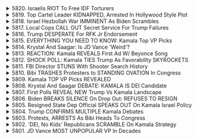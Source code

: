 <details>
<summary>5820. Israelis RIOT To Free IDF Torturers</summary><br>

<a href="https://www.youtube.com/watch?v=FqowstVOufM" target="_blank">
    <img src="https://img.youtube.com/vi/FqowstVOufM/maxresdefault.jpg" 
        alt="[Youtube]" width="200">
</a>

# Israelis RIOT To Free IDF Torturers


</details>

<details>
<summary>5819. Top Cartel Leader KIDNAPPED, Arrested In Hollywood Style Plot</summary><br>

<a href="https://www.youtube.com/watch?v=F-RNC0LD_hw" target="_blank">
    <img src="https://img.youtube.com/vi/F-RNC0LD_hw/maxresdefault.jpg" 
        alt="[Youtube]" width="200">
</a>

# Top Cartel Leader KIDNAPPED, Arrested In Hollywood Style Plot


</details>

<details>
<summary>5818. Israel Hezbollah War IMMINENT As Biden Scrambles</summary><br>

<a href="https://www.youtube.com/watch?v=N5Pg3F25Urs" target="_blank">
    <img src="https://img.youtube.com/vi/N5Pg3F25Urs/maxresdefault.jpg" 
        alt="[Youtube]" width="200">
</a>

# Israel Hezbollah War IMMINENT As Biden Scrambles


</details>

<details>
<summary>5817. Local Cops CALL OUT Secret Service For Trump Failures</summary><br>

<a href="https://www.youtube.com/watch?v=gJ8pF87FK54" target="_blank">
    <img src="https://img.youtube.com/vi/gJ8pF87FK54/maxresdefault.jpg" 
        alt="[Youtube]" width="200">
</a>

# Local Cops CALL OUT Secret Service For Trump Failures


</details>

<details>
<summary>5816. Trump DESPERATE For RFK Jr Endorsement</summary><br>

<a href="https://www.youtube.com/watch?v=_ys_mJheA80" target="_blank">
    <img src="https://img.youtube.com/vi/_ys_mJheA80/maxresdefault.jpg" 
        alt="[Youtube]" width="200">
</a>

# Trump DESPERATE For RFK Jr Endorsement


</details>

<details>
<summary>5815. EVERYTHING YOU NEED TO KNOW: Kamala Top VP Picks</summary><br>

<a href="https://www.youtube.com/watch?v=WkiLjmw70Kg" target="_blank">
    <img src="https://img.youtube.com/vi/WkiLjmw70Kg/maxresdefault.jpg" 
        alt="[Youtube]" width="200">
</a>

# EVERYTHING YOU NEED TO KNOW: Kamala Top VP Picks


</details>

<details>
<summary>5814. Krystal And Saagar: Is JD Vance 'Weird'?</summary><br>

<a href="https://www.youtube.com/watch?v=6staZBC1yi4" target="_blank">
    <img src="https://img.youtube.com/vi/6staZBC1yi4/maxresdefault.jpg" 
        alt="[Youtube]" width="200">
</a>

# Krystal And Saagar: Is JD Vance 'Weird'?


</details>

<details>
<summary>5813. REACTION: Kamala REVEALS First Ad W/ Beyonce Song</summary><br>

<a href="https://www.youtube.com/watch?v=MJvDi33Bu4g" target="_blank">
    <img src="https://img.youtube.com/vi/MJvDi33Bu4g/maxresdefault.jpg" 
        alt="[Youtube]" width="200">
</a>

# REACTION: Kamala REVEALS First Ad W/ Beyonce Song


</details>

<details>
<summary>5812. SHOCK POLL: Kamala TIES Trump As Favorability SKYROCKETS</summary><br>

<a href="https://www.youtube.com/watch?v=GohkbcaEQRg" target="_blank">
    <img src="https://img.youtube.com/vi/GohkbcaEQRg/maxresdefault.jpg" 
        alt="[Youtube]" width="200">
</a>

# SHOCK POLL: Kamala TIES Trump As Favorability SKYROCKETS


</details>

<details>
<summary>5811. FBI Director STUNS With Shooter Search History</summary><br>

<a href="https://www.youtube.com/watch?v=Z7c3NsBdY2w" target="_blank">
    <img src="https://img.youtube.com/vi/Z7c3NsBdY2w/maxresdefault.jpg" 
        alt="[Youtube]" width="200">
</a>

# FBI Director STUNS With Shooter Search History


</details>

<details>
<summary>5810. Bibi TRASHES Protesters to STANDING OVATION In Congress</summary><br>

<a href="https://www.youtube.com/watch?v=flqCGlzvZkY" target="_blank">
    <img src="https://img.youtube.com/vi/flqCGlzvZkY/maxresdefault.jpg" 
        alt="[Youtube]" width="200">
</a>

# Bibi TRASHES Protesters to STANDING OVATION In Congress


</details>

<details>
<summary>5809. Kamala TOP VP Picks REVEALED</summary><br>

<a href="https://www.youtube.com/watch?v=kb-f9Q5qlcc" target="_blank">
    <img src="https://img.youtube.com/vi/kb-f9Q5qlcc/maxresdefault.jpg" 
        alt="[Youtube]" width="200">
</a>

# Kamala TOP VP Picks REVEALED


</details>

<details>
<summary>5808. Krystal And Saagar DEBATE: KAMALA IS DEI Candidate</summary><br>

<a href="https://www.youtube.com/watch?v=mU87-CKpnPw" target="_blank">
    <img src="https://img.youtube.com/vi/mU87-CKpnPw/maxresdefault.jpg" 
        alt="[Youtube]" width="200">
</a>

# Krystal And Saagar DEBATE: KAMALA IS DEI Candidate


</details>

<details>
<summary>5807. First Polls REVEAL NEW Trump Vs Kamala Landscape</summary><br>

<a href="https://www.youtube.com/watch?v=mRXwdyBfJ3k" target="_blank">
    <img src="https://img.youtube.com/vi/mRXwdyBfJ3k/maxresdefault.jpg" 
        alt="[Youtube]" width="200">
</a>

# First Polls REVEAL NEW Trump Vs Kamala Landscape


</details>

<details>
<summary>5806. Biden BREAKS SILENCE On Drop Out: REFUSES TO RESIGN</summary><br>

<a href="https://www.youtube.com/watch?v=3truHEQZAtk" target="_blank">
    <img src="https://img.youtube.com/vi/3truHEQZAtk/maxresdefault.jpg" 
        alt="[Youtube]" width="200">
</a>

# Biden BREAKS SILENCE On Drop Out: REFUSES TO RESIGN


</details>

<details>
<summary>5805. Resigned State Dep Official SPEAKS OUT On Kamala Israel Policy</summary><br>

<a href="https://www.youtube.com/watch?v=wEN5vKtbSqs" target="_blank">
    <img src="https://img.youtube.com/vi/wEN5vKtbSqs/maxresdefault.jpg" 
        alt="[Youtube]" width="200">
</a>

# Resigned State Dep Official SPEAKS OUT On Kamala Israel Policy


</details>

<details>
<summary>5804. Trump CONFIRMS MULTIPLE Kamala Debates</summary><br>

<a href="https://www.youtube.com/watch?v=z45gA1yhdAU" target="_blank">
    <img src="https://img.youtube.com/vi/z45gA1yhdAU/maxresdefault.jpg" 
        alt="[Youtube]" width="200">
</a>

# Trump CONFIRMS MULTIPLE Kamala Debates


</details>

<details>
<summary>5803. Protests, ARRESTS As Bibi Heads To Congress</summary><br>

<a href="https://www.youtube.com/watch?v=H_9IeM07Dmo" target="_blank">
    <img src="https://img.youtube.com/vi/H_9IeM07Dmo/maxresdefault.jpg" 
        alt="[Youtube]" width="200">
</a>

# Protests, ARRESTS As Bibi Heads To Congress


</details>

<details>
<summary>5802. 'DEI, No Kids' Republicans SCRAMBLE On Kamala Strategy</summary><br>

<a href="https://www.youtube.com/watch?v=bR4RgU9qeo8" target="_blank">
    <img src="https://img.youtube.com/vi/bR4RgU9qeo8/maxresdefault.jpg" 
        alt="[Youtube]" width="200">
</a>

# 'DEI, No Kids' Republicans SCRAMBLE On Kamala Strategy


</details>

<details>
<summary>5801. JD Vance MOST UNPOPULAR VP In Decades</summary><br>

<a href="https://www.youtube.com/watch?v=LKMvfLamiME" target="_blank">
    <img src="https://img.youtube.com/vi/LKMvfLamiME/maxresdefault.jpg" 
        alt="[Youtube]" width="200">
</a>

# JD Vance MOST UNPOPULAR VP In Decades


</details>

